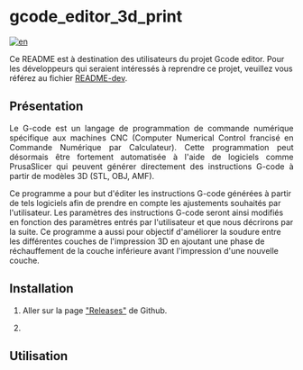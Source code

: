 # gcode_editor_3d_print

[![en](https://img.shields.io/badge/lang-en-red.svg)](https://github.com/m-mullins/gcode_editor_3d_print/blob/main/README-en.md)

Ce README est à destination des utilisateurs du projet Gcode editor. Pour les développeurs qui seraient intéressés à 
reprendre ce projet, veuillez vous référez au fichier [README-dev](README-dev.md).

## Présentation

<p align="justify">
Le G-code est un langage de programmation de commande numérique spécifique aux machines CNC (Computer Numerical Control
francisé en Commande Numérique par Calculateur). Cette programmation peut désormais être fortement automatisée à l'aide 
de logiciels comme PrusaSlicer qui peuvent générer directement des instructions G-code à partir de modèles 3D (STL, OBJ,
AMF).

Ce programme a pour but d'éditer les instructions G-code générées à partir de tels logiciels afin de prendre en compte
les ajustements souhaités par l'utilisateur. Les paramètres des instructions G-code seront ainsi modifiés en fonction
des paramètres entrés par l'utilisateur et que nous décrirons par la suite. Ce programme a aussi pour objectif 
d'améliorer la soudure entre les différentes couches de l'impression 3D en ajoutant une phase de réchauffement de la 
couche inférieure avant l'impression d'une nouvelle couche.
</p>

## Installation

1. Aller sur la page ["Releases"](https://github.com/m-mullins/gcode_editor_3d_print/releases) de Github.

2. 

## Utilisation
